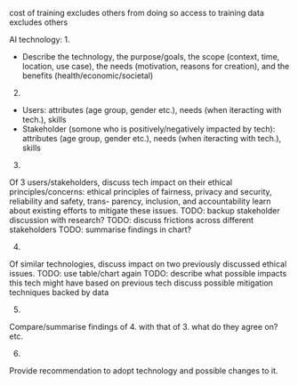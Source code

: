 <!-- SPDX-License-Identifier: zlib-acknowledgement -->

cost of training excludes others from doing so
access to training data excludes others

AI technology:
1.
- Describe the technology, 
  the purpose/goals,
  the scope (context, time, location, use case), 
  the needs (motivation, reasons for creation), 
  and the benefits (health/economic/societal)

2.
- Users:
attributes (age group, gender etc.), needs (when iteracting with tech.), skills
- Stakeholder (somone who is positively/negatively impacted by tech):
attributes (age group, gender etc.), needs (when iteracting with tech.), skills

3.
Of 3 users/stakeholders, discuss tech impact on their ethical principles/concerns:
ethical principles of fairness, privacy and security, reliability and safety, trans-
parency, inclusion, and accountability
learn about existing efforts to mitigate these issues.
TODO: backup stakeholder discussion with research?
TODO: discuss frictions across different stakeholders
TODO: summarise findings in chart?

4.
Of similar technologies, discuss impact on two previously discussed ethical issues.
TODO: use table/chart again
TODO: describe what possible impacts this tech might have based on previous tech
discuss possible mitigation techniques backed by data

5.
Compare/summarise findings of 4. with that of 3.
what do they agree on? etc.

6.
Provide recommendation to adopt technology and possible changes to it.

